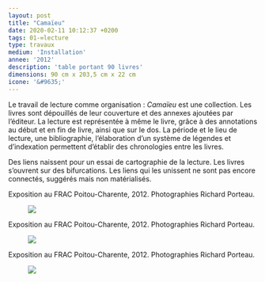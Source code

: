 ```yaml
---
layout: post
title: "Camaïeu"
date: 2020-02-11 10:12:37 +0200
tags: 01-∞lecture
type: travaux
medium: 'Installation'
annee: '2012'
description: 'table portant 90 livres'
dimensions: 90 cm x 203,5 cm x 22 cm
icone: '&#9635;'
---
```

Le travail de lecture comme organisation : *Camaïeu* est une collection. Les livres sont dépouillés de leur couverture et des annexes ajoutées par l’éditeur. La lecture est représentée à même le livre, grâce à des annotations au début et en fin de livre, ainsi que sur le dos. La période et le lieu de lecture, une bibliographie, l’élaboration d’un système de légendes et d’indexation permettent d’établir des chronologies entre les livres.

Des liens naissent pour un essai de cartographie de la lecture.
Les livres s’ouvrent sur des bifurcations.
Les liens qui les unissent ne sont pas encore connectés, suggérés mais non matérialisés.

<figcaption>Exposition au FRAC Poitou-Charente, 2012. Photographies Richard Porteau.</figcaption>
<figure><img class="photopost" src="{{site.baseurl}}/imgs/camaieu01.gif" onmouseover="this.src='{{site.baseurl}}/imgs/camaieu01.jpg'" onmouseout="this.src='{{site.baseurl}}/imgs/camaieu01.gif'" /></figure>

<figcaption>Exposition au FRAC Poitou-Charente, 2012. Photographies Richard Porteau.</figcaption>
<figure><img class="photopost" src="{{site.baseurl}}/imgs/camaieu02.gif" onmouseover="this.src='{{site.baseurl}}/imgs/camaieu02.jpg'" onmouseout="this.src='{{site.baseurl}}/imgs/camaieu02.gif'" /></figure>

<figcaption>Exposition au FRAC Poitou-Charente, 2012. Photographies Richard Porteau.</figcaption>
<figure><img class="photopost" src="{{site.baseurl}}/imgs/camaieu03.gif" onmouseover="this.src='{{site.baseurl}}/imgs/camaieu03.jpg'" onmouseout="this.src='{{site.baseurl}}/imgs/camaieu03.gif'" /></figure>
